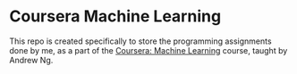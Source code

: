 # Coursera Machine Learning
This repo is created specifically to store the programming assignments done by me, as a part of the <a href="https://www.coursera.org/learn/machine-learning">Coursera: Machine Learning</a> course, taught by Andrew Ng.
